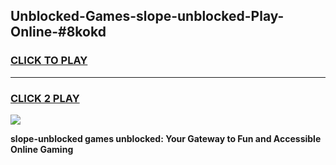 
## Unblocked-Games-slope-unblocked-Play-Online-#8kokd
<h3>
<a href="https://premium.freeplayer.one?title=slope-unblocked&ref=27F">CLICK TO PLAY</a></h3>
<hr>

<h3>
<a href="https://premium.freeplayer.one?title=slope-unblocked&ref=27F">CLICK 2 PLAY</a>
  
</h3>

<a href="https://premium.freeplayer.one?title=slope-unblocked&ref=27F"><img src="https://clearcache.store/games.png"></a>


**slope-unblocked games unblocked: Your Gateway to Fun and Accessible Online Gaming**
